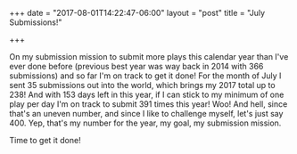 +++
date = "2017-08-01T14:22:47-06:00"
layout = "post"
title = "July Submissions!"

+++

On my submission mission to submit more plays this calendar year than I've ever done before (previous best year was way back in 2014 with 366 submissions) and so far I'm on track to get it done! For the month of July I sent 35 submissions out into the world, which brings my 2017 total up to 238! And with 153 days left in this year, if I can stick to my minimum of one play per day I'm on track to submit 391 times this year! Woo! And hell, since that's an uneven number, and since I like to challenge myself, let's just say 400. Yep, that's my number for the year, my goal, my submission mission. 

Time to get it done!

